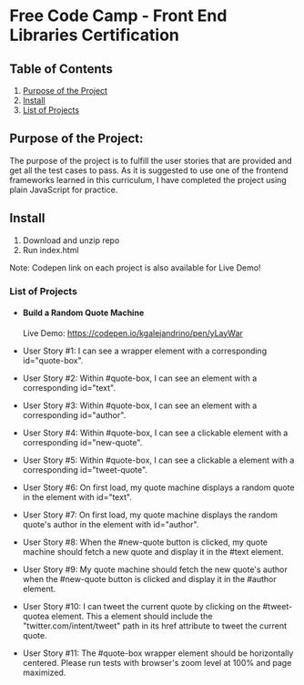 # Free Code Camp - Front End Libraries Certification

## Table of Contents

1. [Purpose of the Project](#purpose-of-the-project)
2. [Install](#install)
3. [List of Projects](#list-of-projects)

## Purpose of the Project:
The purpose of the project is to fulfill the user stories that are provided and get all the test cases to pass. As it is suggested to use one of the frontend frameworks learned in this curriculum, I have  completed the project using plain JavaScript for practice. 

## Install 
1. Download and unzip repo
2. Run index.html

Note: Codepen link on each project is also available for Live Demo!

### List of Projects
* #### Build a Random Quote Machine
  Live Demo: https://codepen.io/kgalejandrino/pen/yLayWar

 - User Story #1: I can see a wrapper element with a corresponding id="quote-box".

 - User Story #2: Within #quote-box, I can see an element with a corresponding id="text".

 - User Story #3: Within #quote-box, I can see an element with a corresponding id="author".

 - User Story #4: Within #quote-box, I can see a clickable element with a corresponding id="new-quote".

 - User Story #5: Within #quote-box, I can see a clickable a element with a corresponding id="tweet-quote".

 - User Story #6: On first load, my quote machine displays a random quote in the element with id="text".

 - User Story #7: On first load, my quote machine displays the random quote's author in the element with id="author".

 - User Story #8: When the #new-quote button is clicked, my quote machine should fetch a new quote and display it in the #text element.

 - User Story #9: My quote machine should fetch the new quote's author when the #new-quote button is clicked and display it in the #author element.

 - User Story #10: I can tweet the current quote by clicking on the #tweet-quotea element. This a element should include the "twitter.com/intent/tweet" path in its href attribute to tweet the current quote.

 - User Story #11: The #quote-box wrapper element should be horizontally centered. Please run tests with browser's zoom level at 100% and page maximized.



